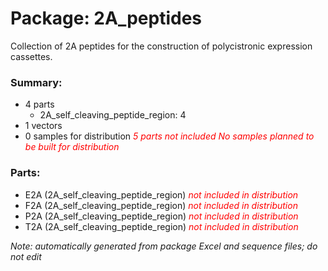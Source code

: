 # Package: 2A_peptides

Collection of 2A peptides for the construction of polycistronic expression cassettes. 

### Summary:

- 4 parts
    - 2A_self_cleaving_peptide_region: 4
- 1 vectors
- 0 samples for distribution _<span style="color:red">5 parts not included</span>_ _<span style="color:red">No samples planned to be built for distribution</span>_

### Parts:

- E2A (2A_self_cleaving_peptide_region) _<span style="color:red">not included in distribution</span>_
- F2A (2A_self_cleaving_peptide_region) _<span style="color:red">not included in distribution</span>_
- P2A (2A_self_cleaving_peptide_region) _<span style="color:red">not included in distribution</span>_
- T2A (2A_self_cleaving_peptide_region) _<span style="color:red">not included in distribution</span>_

_Note: automatically generated from package Excel and sequence files; do not edit_
